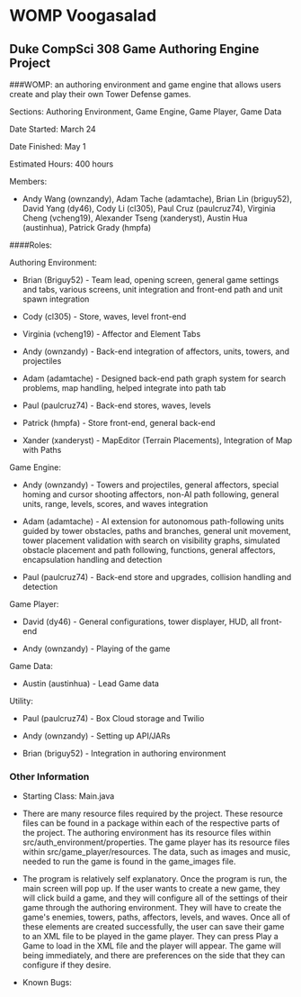 # WOMP Voogasalad
Duke CompSci 308 Game Authoring Engine Project
------

###WOMP: an authoring environment and game engine that allows users create and play their own Tower Defense games.

Sections: Authoring Environment, Game Engine, Game Player, Game Data

Date Started: March 24

Date Finished: May 1

Estimated Hours: 400 hours

Members:

* Andy Wang (ownzandy), Adam Tache (adamtache), Brian Lin (briguy52), David Yang (dy46), Cody Li (cl305), Paul Cruz (paulcruz74), Virginia Cheng (vcheng19), Alexander Tseng (xanderyst), Austin Hua (austinhua), Patrick Grady (hmpfa)

####Roles:

Authoring Environment:
* Brian (Briguy52) - Team lead, opening screen, general game settings and tabs, various screens, unit integration and front-end path and unit spawn integration

* Cody (cl305) - Store, waves, level front-end

* Virginia (vcheng19) - Affector and Element Tabs

* Andy (ownzandy) - Back-end integration of affectors, units, towers, and projectiles

* Adam (adamtache) - Designed back-end path graph system for search problems, map handling, helped integrate into path tab

* Paul (paulcruz74) - Back-end stores, waves, levels

* Patrick (hmpfa) - Store front-end, general back-end

* Xander (xanderyst) - MapEditor (Terrain Placements), Integration of Map with Paths

Game Engine:

* Andy (ownzandy) - Towers and projectiles, general affectors, special homing and cursor shooting affectors, non-AI path following, general units, range, levels, scores, and waves integration

* Adam (adamtache) - AI extension for autonomous path-following units guided by tower obstacles, paths and branches, general unit movement, tower placement validation with search on visibility graphs, simulated obstacle placement and path following, functions, general affectors, encapsulation handling and detection

* Paul (paulcruz74) - Back-end store and upgrades, collision handling and detection

Game Player:

* David (dy46) - General configurations, tower displayer, HUD, all front-end

* Andy (ownzandy) - Playing of the game

Game Data:

* Austin (austinhua) - Lead Game data

Utility:

* Paul (paulcruz74) - Box Cloud storage and Twilio

* Andy (ownzandy) - Setting up API/JARs

* Brian (briguy52) - Integration in authoring environment

### Other Information

* Starting Class: Main.java

* There are many resource files required by the project. These resource files can be found in a package within each of the respective parts of the project. The authoring environment has its resource files within src/auth_environment/properties. The game player has its resource files within src/game_player/resources. The data, such as images and music, needed to run the game is found in the game_images file. 

* The program is relatively self explanatory. Once the program is run, the main screen will pop up. If the user wants to create a new game, they will click build a game, and they will configure all of the settings of their game through the authoring environment. They will have to create the game's enemies, towers, paths, affectors, levels, and waves. Once all of these elements are created successfully, the user can save their game to an XML file to be played in the game player. They can press Play a Game to load in the XML file and the player will appear. The game will being immediately, and there are preferences on the side that they can configure if they desire.

* Known Bugs:
